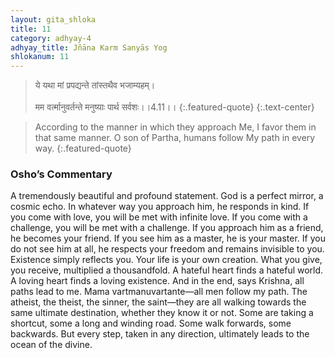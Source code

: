 ```yaml
---
layout: gita_shloka
title: 11
category: adhyay-4
adhyay_title: Jñāna Karm Sanyās Yog
shlokanum: 11
---
```


> ये यथा मां प्रपद्यन्ते तांस्तथैव भजाम्यहम्।<br><br>मम वर्त्मानुवर्तन्ते मनुष्याः पार्थ सर्वशः।।4.11।।
{:.featured-quote}
{:.text-center}

> According to the manner in which they approach Me, I favor them in that same manner. O son of Partha, humans follow My path in every way.
{:.featured-quote}

### Osho’s Commentary
A tremendously beautiful and profound statement. God is a perfect mirror, a cosmic echo. In whatever way you approach him, he responds in kind.
If you come with love, you will be met with infinite love. If you come with a challenge, you will be met with a challenge. If you approach him as a friend, he becomes your friend. If you see him as a master, he is your master. If you do not see him at all, he respects your freedom and remains invisible to you.
Existence simply reflects you. Your life is your own creation. What you give, you receive, multiplied a thousandfold. A hateful heart finds a hateful world. A loving heart finds a loving existence.
And in the end, says Krishna, all paths lead to me. Mama vartmanuvartante—all men follow my path. The atheist, the theist, the sinner, the saint—they are all walking towards the same ultimate destination, whether they know it or not. Some are taking a shortcut, some a long and winding road. Some walk forwards, some backwards. But every step, taken in any direction, ultimately leads to the ocean of the divine.
